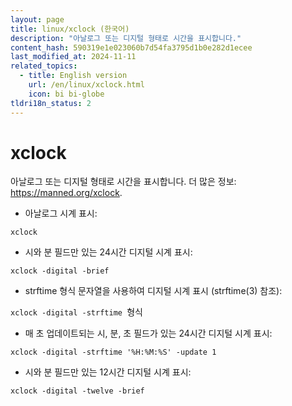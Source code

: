 ```yaml
---
layout: page
title: linux/xclock (한국어)
description: "아날로그 또는 디지털 형태로 시간을 표시합니다."
content_hash: 590319e1e023060b7d54fa3795d1b0e282d1ecee
last_modified_at: 2024-11-11
related_topics:
  - title: English version
    url: /en/linux/xclock.html
    icon: bi bi-globe
tldri18n_status: 2
---
```

# xclock

아날로그 또는 디지털 형태로 시간을 표시합니다.
더 많은 정보: <https://manned.org/xclock>.

- 아날로그 시계 표시:

`xclock`

- 시와 분 필드만 있는 24시간 디지털 시계 표시:

`xclock -digital -brief`

- strftime 형식 문자열을 사용하여 디지털 시계 표시 (strftime(3) 참조):

`xclock -digital -strftime `<span class="tldr-var badge badge-pill bg-dark-lm bg-white-dm text-white-lm text-dark-dm font-weight-bold">형식</span>

- 매 초 업데이트되는 시, 분, 초 필드가 있는 24시간 디지털 시계 표시:

`xclock -digital -strftime '%H:%M:%S' -update 1`

- 시와 분 필드만 있는 12시간 디지털 시계 표시:

`xclock -digital -twelve -brief`
